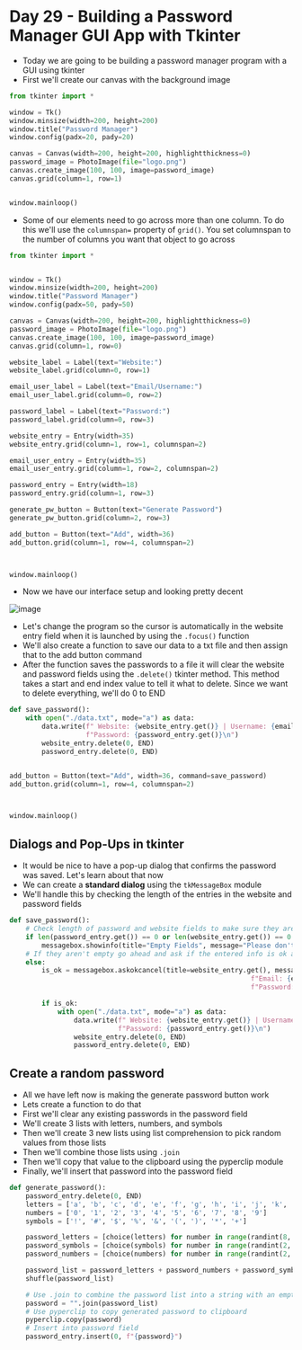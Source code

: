 # Day 29 - Building a Password Manager GUI App with Tkinter

- Today we are going to be building a password manager program with a GUI using tkinter
- First we'll create our canvas with the background image
```python
from tkinter import *

window = Tk()
window.minsize(width=200, height=200)
window.title("Password Manager")
window.config(padx=20, pady=20)

canvas = Canvas(width=200, height=200, highlightthickness=0)
password_image = PhotoImage(file="logo.png")
canvas.create_image(100, 100, image=password_image)
canvas.grid(column=1, row=1)


window.mainloop()
```
- Some of our elements need to go across more than one column. To do this we'll use the `columnspan=` property of `grid()`. You set columnspan to the number of columns you want that object to go across
```python
from tkinter import *


window = Tk()
window.minsize(width=200, height=200)
window.title("Password Manager")
window.config(padx=50, pady=50)

canvas = Canvas(width=200, height=200, highlightthickness=0)
password_image = PhotoImage(file="logo.png")
canvas.create_image(100, 100, image=password_image)
canvas.grid(column=1, row=0)

website_label = Label(text="Website:")
website_label.grid(column=0, row=1)

email_user_label = Label(text="Email/Username:")
email_user_label.grid(column=0, row=2)

password_label = Label(text="Password:")
password_label.grid(column=0, row=3)

website_entry = Entry(width=35)
website_entry.grid(column=1, row=1, columnspan=2)

email_user_entry = Entry(width=35)
email_user_entry.grid(column=1, row=2, columnspan=2)

password_entry = Entry(width=18)
password_entry.grid(column=1, row=3)

generate_pw_button = Button(text="Generate Password")
generate_pw_button.grid(column=2, row=3)

add_button = Button(text="Add", width=36)
add_button.grid(column=1, row=4, columnspan=2)



window.mainloop()
```
- Now we have our interface setup and looking pretty decent

![image](https://user-images.githubusercontent.com/52113778/211211013-80a29be2-564c-41d2-a637-32ea4fbe413b.png)

- Let's change the program so the cursor is automatically in the website entry field when it is launched by using the `.focus()` function
- We'll also create a function to save our data to a txt file and then assign that to the add button command
- After the function saves the passwords to a file it will clear the website and password fields using the `.delete()` tkinter method. This method takes a start and end index value to tell it what to delete. Since we want to delete everything, we'll do 0 to END
```python
def save_password():
    with open("./data.txt", mode="a") as data:
        data.write(f" Website: {website_entry.get()} | Username: {email_user_entry.get()} | "
                   f"Password: {password_entry.get()}\n")
        website_entry.delete(0, END)
        password_entry.delete(0, END)


add_button = Button(text="Add", width=36, command=save_password)
add_button.grid(column=1, row=4, columnspan=2)



window.mainloop()
```

## Dialogs and Pop-Ups in tkinter
- It would be nice to have a pop-up dialog that confirms the password was saved. Let's learn about that now
- We can create a **standard dialog** using the `tkMessageBox` module
- We'll handle this by checking the length of the entries in the website and password fields
```python
def save_password():
    # Check length of password and website fields to make sure they aren't blank
    if len(password_entry.get()) == 0 or len(website_entry.get()) == 0:
        messagebox.showinfo(title="Empty Fields", message="Please don't leave any empty fields!")
    # If they aren't empty go ahead and ask if the entered info is ok and save the entry
    else:
        is_ok = messagebox.askokcancel(title=website_entry.get(), message=f"These are the details entered: \n"
                                                            f"Email: {email_user_entry.get()} \n"
                                                            f"Password: {password_entry.get()} \nIs it OK to save?")

        if is_ok:
            with open("./data.txt", mode="a") as data:
                data.write(f" Website: {website_entry.get()} | Username: {email_user_entry.get()} | "
                           f"Password: {password_entry.get()}\n")
                website_entry.delete(0, END)
                password_entry.delete(0, END)
```
## Create a random password
- All we have left now is making the generate password button work
- Lets create a function to do that
- First we'll clear any existing passwords in the password field
- We'll create 3 lists with letters, numbers, and symbols
- Then we'll create 3 new lists using list comprehension to pick random values from those lists
- Then we'll combine those lists using `.join`
- Then we'll copy that value to the clipboard using the pyperclip module
- Finally, we'll insert that password into the password field
```python
def generate_password():
    password_entry.delete(0, END)
    letters = ['a', 'b', 'c', 'd', 'e', 'f', 'g', 'h', 'i', 'j', 'k', 'l', 'm', 'n', 'o', 'p', 'q', 'r', 's', 't', 'u', 'v', 'w', 'x', 'y', 'z', 'A', 'B', 'C', 'D', 'E', 'F', 'G', 'H', 'I', 'J', 'K', 'L', 'M', 'N', 'O', 'P', 'Q', 'R', 'S', 'T', 'U', 'V', 'W', 'X', 'Y', 'Z']
    numbers = ['0', '1', '2', '3', '4', '5', '6', '7', '8', '9']
    symbols = ['!', '#', '$', '%', '&', '(', ')', '*', '+']

    password_letters = [choice(letters) for number in range(randint(8, 10))]
    password_symbols = [choice(symbols) for number in range(randint(2, 4))]
    password_numbers = [choice(numbers) for number in range(randint(2, 4))]

    password_list = password_letters + password_numbers + password_symbols
    shuffle(password_list)

    # Use .join to combine the password list into a string with an empty string as the separator
    password = "".join(password_list)
    # Use pyperclip to copy generated password to clipboard
    pyperclip.copy(password)
    # Insert into password field
    password_entry.insert(0, f"{password}")
```